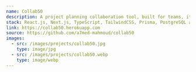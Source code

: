 ```yaml
---
name: Collab50
description: A project planning collaboration tool, built for teams, it allows multiple people to work on the same project, adding todos, and marking them as done, having different roles for the members and full control of access, the website is accessible and has a lot of beatiful animations.
stack: React.js, Next.js, TypeScript, TailwindCSS, Prisma, PostgreSQL and Framer Motion.
link: https://collab50.herokuapp.com
source: https://github.com/a7med-mahmoud/collab50
images:
  - src: /images/projects/collab50.jpg
    type: image/jpg
  - src: /images/projects/collab50.webp
    type: image/webp
---
```

